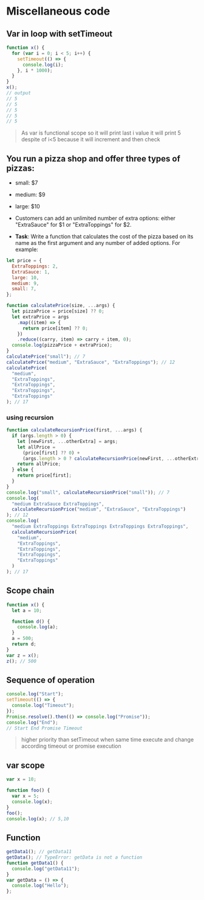 # Miscellaneous code

## Var in loop with setTimeout

```js
function x() {
  for (var i = 0; i < 5; i++) {
    setTimeout(() => {
      console.log(i);
    }, i * 1000);
  }
}
x();
// output
// 5
// 5
// 5
// 5
// 5
```

> As var is functional scope so it will print last i value
> it will print 5 despite of i<5 because it will increment and then check

## You run a pizza shop and offer three types of pizzas:

- small: $7
- medium: $9
- large: $10

- Customers can add an unlimited number of extra options: either "ExtraSauce" for $1 or "ExtraToppings" for $2.

- **Task**: Write a function that calculates the cost of the pizza based on its name as the first argument and any number of added options.
  For example:

```js
let price = {
  ExtraToppings: 2,
  ExtraSauce: 1,
  large: 10,
  medium: 9,
  small: 7,
};

function calculatePrice(size, ...args) {
  let pizzaPrice = price[size] ?? 0;
  let extraPrice = args
    .map((item) => {
      return price[item] ?? 0;
    })
    .reduce((carry, item) => carry + item, 0);
  console.log(pizzaPrice + extraPrice);
}
calculatePrice("small"); // 7
calculatePrice("medium", "ExtraSauce", "ExtraToppings"); // 12
calculatePrice(
  "medium",
  "ExtraToppings",
  "ExtraToppings",
  "ExtraToppings",
  "ExtraToppings"
); // 17
```

### using recursion

```js
function calculateRecursionPrice(first, ...args) {
  if (args.length > 0) {
    let [newFirst, ...otherExtra] = args;
    let allPrice =
      (price[first] ?? 0) +
      (args.length > 0 ? calculateRecursionPrice(newFirst, ...otherExtra) : 0);
    return allPrice;
  } else {
    return price[first];
  }
}
console.log("small", calculateRecursionPrice("small")); // 7
console.log(
  "medium ExtraSauce ExtraToppings",
  calculateRecursionPrice("medium", "ExtraSauce", "ExtraToppings")
); // 12
console.log(
  "medium ExtraToppings ExtraToppings ExtraToppings ExtraToppings",
  calculateRecursionPrice(
    "medium",
    "ExtraToppings",
    "ExtraToppings",
    "ExtraToppings",
    "ExtraToppings"
  )
); // 17
```

## Scope chain

```js
function x() {
  let a = 10;

  function d() {
    console.log(a);
  }
  a = 500;
  return d;
}
var z = x();
z(); // 500
```

## Sequence of operation

```js
console.log("Start");
setTimeout(() => {
  console.log("Timeout");
});
Promise.resolve().then(() => console.log("Promise"));
console.log("End");
// Start End Promise Timeout
```

> higher priority than setTimeout when same time execute and change according timeout or promise execution

## var scope

```js
var x = 10;

function foo() {
  var x = 5;
  console.log(x);
}
foo();
console.log(x); // 5,10
```

## Function

```js
getData1(); // getData11
getData(); // TypeError: getData is not a function
function getData1() {
  console.log("getData11");
}
var getData = () => {
  console.log("Hello");
};
```
